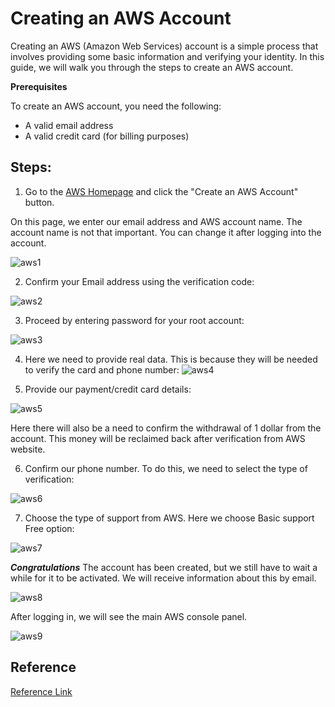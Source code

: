# Creating an AWS Account

Creating an AWS (Amazon Web Services) account is a simple process that involves providing some basic information and verifying your identity.
In this guide, we will walk you through the steps to create an AWS account.

**Prerequisites**

To create an AWS account, you need the following:

   * A valid email address
   * A valid credit card (for billing purposes)

## Steps:

1. Go to the [AWS Homepage](https://aws.amazon.com/) and click the "Create an AWS Account" button.

On this page, we enter our email address and AWS account name. The account name is not that important. You can change it after logging into the account.
          
![aws1](https://user-images.githubusercontent.com/106387844/229291709-56589c73-81f3-4c77-83c4-d91965e612ef.png)

2. Confirm your Email address using the verification code:

![aws2](https://user-images.githubusercontent.com/106387844/229292014-32a864f1-d8a5-4ad2-9916-22b5b3abdd55.png)

3. Proceed by entering password for your root account:

![aws3](https://user-images.githubusercontent.com/106387844/229292213-44a80196-a004-4431-8542-9c94f72e3770.png)

4. Here we need to provide real data. This is because they will be needed to verify the card and phone number:
![aws4](https://user-images.githubusercontent.com/106387844/229292298-d97019fb-fcbc-4b99-8d39-6ca8314afc80.png)

5. Provide our payment/credit card details:

![aws5](https://user-images.githubusercontent.com/106387844/229292346-5ce7b28a-c86f-446b-b9fd-544c60e8cf77.png)

Here there will also be a need to confirm the withdrawal of 1 dollar from the account. This money will be reclaimed back after verification from AWS website.

6. Confirm our phone number. To do this, we need to select the type of verification:

![aws6](https://user-images.githubusercontent.com/106387844/229292401-9eeece0b-063e-418b-b38b-7a350a8f276c.png)

7. Choose the type of support from AWS. Here we choose Basic support Free option:

![aws7](https://user-images.githubusercontent.com/106387844/229292563-77ce8d74-4991-48e3-9ce8-77b38783c9a6.png)

***Congratulations*** 
The account has been created, but we still have to wait a while for it to be activated. We will receive information about this by email.

![aws8](https://user-images.githubusercontent.com/106387844/229292600-ef5ebf14-2600-4c05-9282-ba245199f506.png)

After logging in, we will see the main AWS console panel.

![aws9](https://user-images.githubusercontent.com/106387844/229292619-c7cffc17-4a8d-43c0-b054-3438baeb9cd2.png)


## Reference 

[Reference Link](https://dev.to/aws-builders/create-a-free-aws-account-and-configure-the-aws-cli-1khf)








